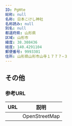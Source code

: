 ```yaml
---
ID: PgHte
総称: null
名称: 日本こけし神社
名称読み: null
別名: null
都道府県: 山形県
区域: 山形市
緯度: 38.308436
経度: 140.4291104
郵便番号: 9993301
住所: 山形県山形市山寺１７７７−３
---
```


## その他

### 参考URL

| URL | 説明          |
| --- | ------------- |
|     | OpenStreetMap |

